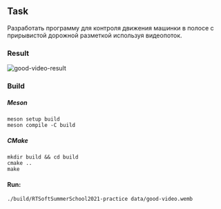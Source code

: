 ## Task
Разработать программу для контроля движения машинки в полосе с прирывистой дорожной разметкой используя видеопоток.

### Result
![good-video-result](data/good-video-result.gif)

### Build
##### Meson
```
meson setup build
meson compile -C build
```
##### CMake
```
mkdir build && cd build
cmake ..
make
```
#### Run:
```
./build/RTSoftSummerSchool2021-practice data/good-video.wemb
```
